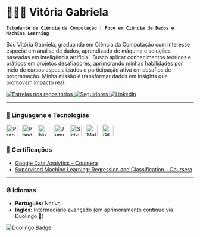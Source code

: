 # 👩🏻‍💻 Vitória Gabriela

**`Estudante de Ciência da Computação | Foco em Ciência de Dados e Machine Learning`**

Sou Vitória Gabriela, graduanda em Ciência da Computação com interesse especial em análise de dados, aprendizado de máquina e soluções baseadas em inteligência artificial. Busco aplicar conhecimentos teóricos e práticos em projetos desafiadores, aprimorando minhas habilidades por meio de cursos especializados e participação ativa em desafios de programação. Minha missão é transformar dados em insights que promovam impacto real.

<p align="left">
  <a href="https://github.com/vitoriagblima?tab=repositories&sort=stargazers" target="_blank" rel="noopener noreferrer">
    <img
      alt="Estrelas nos repositórios"
      title="Estrelas GitHub"
      src="https://custom-icon-badges.demolab.com/github/stars/vitoriagblima?color=55960c&style=for-the-badge&labelColor=488207&logo=star&label=Estrelas"
      />
  </a>
  <a href="https://github.com/vitoriagblima?tab=followers" target="_blank" rel="noopener noreferrer">
    <img
      alt="Seguidores"
      title="Seguidores GitHub"
      src="https://custom-icon-badges.demolab.com/github/followers/vitoriagblima?color=236ad3&labelColor=1155ba&style=for-the-badge&logo=github&label=Seguidores&logoColor=white"
    />
  </a>
  <a href="https://www.linkedin.com/in/vitóriagblima" target="_blank" rel="noopener noreferrer">
    <img
      alt="LinkedIn"
      title="LinkedIn"
      src="https://img.shields.io/badge/LinkedIn-0077B5?style=for-the-badge&logo=linkedin&logoColor=white"
    />
  </a>
</p>

---

### 🤖 Linguagens e Tecnologias

<img
  align="left"
  alt="Python"
  title="Python"
  width="30px"
  style="padding-right: 10px;"
  src="https://cdn.jsdelivr.net/gh/devicons/devicon/icons/python/python-original.svg"
/>
<img
  align="left"
  alt="Pandas"
  title="Pandas"
  width="30px"
  style="padding-right: 10px;"
  src="https://cdn.jsdelivr.net/gh/devicons/devicon/icons/pandas/pandas-original.svg"
/>
<img
  align="left"
  alt="NumPy"
  title="NumPy"
  width="30px"
  style="padding-right: 10px;"
  src="https://cdn.jsdelivr.net/gh/devicons/devicon/icons/numpy/numpy-original.svg"
/>
<img
  align="left"
  alt="Jupyter"
  title="Jupyter Notebook"
  width="30px"
  style="padding-right: 10px;"
  src="https://cdn.jsdelivr.net/gh/devicons/devicon/icons/jupyter/jupyter-original.svg"
/>
<img
  align="left"
  alt="Scikit-learn"
  title="Scikit-learn"
  width="30px"
  style="padding-right: 10px;"
  src="https://cdn.jsdelivr.net/gh/devicons/devicon/icons/scikitlearn/scikitlearn-original.svg"
/>
<img
  align="left"
  alt="Matplotlib"
  title="Matplotlib"
  width="30px"
  style="padding-right: 10px;"
  src="https://cdn.jsdelivr.net/gh/devicons/devicon/icons/matplotlib/matplotlib-original.svg"
/>
<img
  align="left"
  alt="Git"
  title="Git"
  width="30px"
  style="padding-right: 10px;"
  src="https://cdn.jsdelivr.net/gh/devicons/devicon/icons/git/git-original.svg"
/>

<br />
<br />


### 🏅 Certificações

- [Google Data Analytics – Coursera](https://www.coursera.org/account/accomplishments/professional-cert/0RJ6LX7GUYT0)  
- [Supervised Machine Learning: Regression and Classification – Coursera](https://www.coursera.org/account/accomplishments/verify/0PWFUZ7M0JDK)

---

### 🌐 Idiomas

- **Português:** Nativo  
- **Inglês:** Intermediário avançado (em aprimoramento contínuo via Duolingo 🦉)

<p align="left">
  <a href="https://https://pt.duolingo.com/profile/vitoriagblm" target="_blank" rel="noopener noreferrer">
    <img
      src="https://img.shields.io/badge/Duolingo-Aprendizado%20Ativo-58CC02?style=for-the-badge&logo=duolingo&logoColor=white"
      alt="Duolingo Badge"
    />
  </a>
</p>

